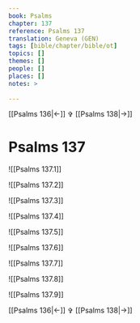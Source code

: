 ```yaml
---
book: Psalms
chapter: 137
reference: Psalms 137
translation: Geneva (GEN)
tags: [bible/chapter/bible/ot]
topics: []
themes: []
people: []
places: []
notes: >
  
---
```


[[Psalms 136|<-]] ✞ [[Psalms 138|->]]

# Psalms 137

![[Psalms 137.1]]

![[Psalms 137.2]]

![[Psalms 137.3]]

![[Psalms 137.4]]

![[Psalms 137.5]]

![[Psalms 137.6]]

![[Psalms 137.7]]

![[Psalms 137.8]]

![[Psalms 137.9]]

[[Psalms 136|<-]] ✞ [[Psalms 138|->]]
